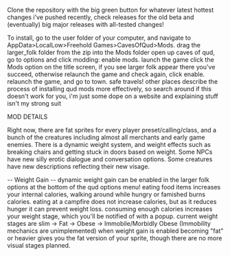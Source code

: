 Clone the repository with the big green button for whatever latest hottest changes i've pushed recently, check releases for the old beta and (eventually) big major releases with all-tested changes!

To install, go to the user folder of your computer, and navigate to 
AppData>LocalLow>Freehold Games>CavesOfQud>Mods. 
drag the larger_folk folder from the zip into the Mods folder
open up caves of qud, go to options and click modding: enable mods.
launch the game click the Mods option on the title screen, if you see larger folk appear there you've succeed, otherwise relaunch the game and check again, click enable. relaunch the game, and go to town. safe travels!
other places describe the process of installing qud mods more effectively, so search around if this doesn't work for you, i'm just some dope on a website and explaining stuff isn't my strong suit

MOD DETAILS

Right now, there are fat sprites for every player preset/calling/class, and a bunch of the creatures including almost all merchants and early game enemies.
There is a dynamic weight system, and weight effects such as breaking chairs and getting stuck in doors based on weight.
Some NPCs have new silly erotic dialogue and conversation options.
Some creatures have new descriptions reflecting their new visage.

-- Weight Gain --
dynamic weight gain can be enabled in the larger folk options at the bottom of the qud options menu!
eating food items increases your internal calories, walking around while hungry or famished burns calories. eating at a campfire does not increase calories, but as it reduces hunger it can prevent weight loss.
consuming enough calories increases your weight stage, which you'll be notified of with a popup. current weight stages are slim -> Fat -> Obese -> Immobile/Morbidly Obese (Immobility mechanics are unimplemented)
when weight gain is enabled becoming "fat" or heavier gives you the fat version of your sprite, though there are no more visual stages planned. 



